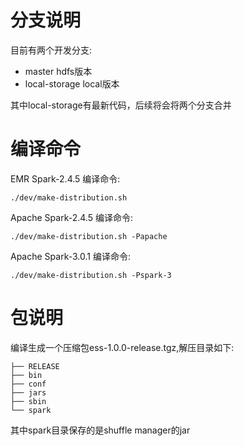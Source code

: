# 分支说明

目前有两个开发分支:
+ master              hdfs版本
+ local-storage       local版本

其中local-storage有最新代码，后续将会将两个分支合并

# 编译命令
EMR Spark-2.4.5 编译命令:

    ./dev/make-distribution.sh
    
Apache Spark-2.4.5 编译命令:

    ./dev/make-distribution.sh -Papache
    
Apache Spark-3.0.1 编译命令:

    ./dev/make-distribution.sh -Pspark-3
    
# 包说明
编译生成一个压缩包ess-1.0.0-release.tgz,解压目录如下:

    ├── RELEASE
    ├── bin
    ├── conf
    ├── jars
    ├── sbin
    └── spark
    
其中spark目录保存的是shuffle manager的jar